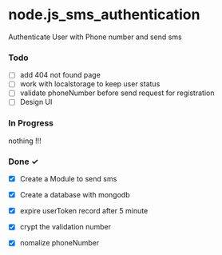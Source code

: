 # node.js_sms_authentication
Authenticate User with Phone number and send sms


### Todo
- [ ] add 404 not found page
- [ ] work with localstorage to keep user status
- [ ] validate phoneNumber before send request for registration
- [ ] Design UI

### In Progress
nothing !!!
### Done ✓
- [x] Create a Module to send sms
- [x] Create a database with mongodb
- [x] expire userToken record after 5 minute
- [x] crypt the validation number 
- [x] nomalize phoneNumber
    